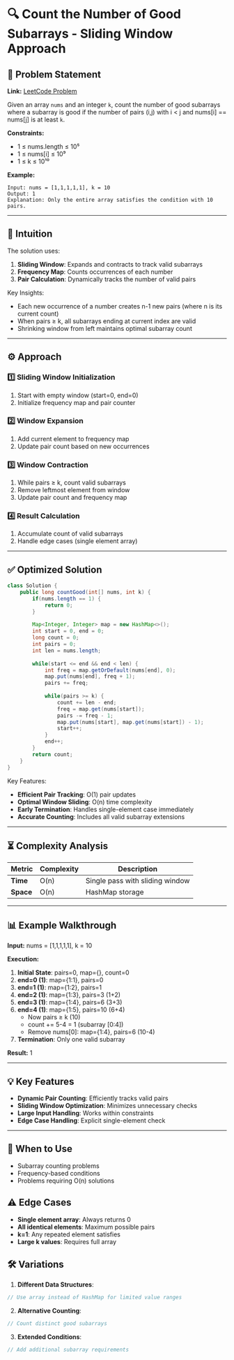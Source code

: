 # 🔍 Count the Number of Good Subarrays - Sliding Window Approach

## 📜 Problem Statement
**Link:** [LeetCode Problem](https://leetcode.com/problems/count-the-number-of-good-subarrays/description/?envType=daily-question&envId=2025-04-16)

Given an array `nums` and an integer `k`, count the number of good subarrays where a subarray is good if the number of pairs (i,j) with i < j and nums[i] == nums[j] is at least `k`.

**Constraints:**
- 1 ≤ nums.length ≤ 10⁵
- 1 ≤ nums[i] ≤ 10⁹
- 1 ≤ k ≤ 10¹⁰

**Example:**
```text
Input: nums = [1,1,1,1,1], k = 10
Output: 1
Explanation: Only the entire array satisfies the condition with 10 pairs.
```

---

## 🧠 Intuition
The solution uses:
1. **Sliding Window**: Expands and contracts to track valid subarrays
2. **Frequency Map**: Counts occurrences of each number
3. **Pair Calculation**: Dynamically tracks the number of valid pairs

Key Insights:
- Each new occurrence of a number creates n-1 new pairs (where n is its current count)
- When pairs ≥ k, all subarrays ending at current index are valid
- Shrinking window from left maintains optimal subarray count

---

## ⚙️ Approach
### **1️⃣ Sliding Window Initialization**
1. Start with empty window (start=0, end=0)
2. Initialize frequency map and pair counter

### **2️⃣ Window Expansion**
1. Add current element to frequency map
2. Update pair count based on new occurrences

### **3️⃣ Window Contraction**
1. While pairs ≥ k, count valid subarrays
2. Remove leftmost element from window
3. Update pair count and frequency map

### **4️⃣ Result Calculation**
1. Accumulate count of valid subarrays
2. Handle edge cases (single element array)

---

## ✅ Optimized Solution
```java
class Solution {
    public long countGood(int[] nums, int k) {
        if(nums.length == 1) {
            return 0;
        }
        
        Map<Integer, Integer> map = new HashMap<>();
        int start = 0, end = 0;
        long count = 0;
        int pairs = 0;
        int len = nums.length;
        
        while(start <= end && end < len) {
            int freq = map.getOrDefault(nums[end], 0);
            map.put(nums[end], freq + 1);
            pairs += freq;
            
            while(pairs >= k) {
                count += len - end;
                freq = map.get(nums[start]);
                pairs -= freq - 1;
                map.put(nums[start], map.get(nums[start]) - 1);
                start++;
            }
            end++;
        }
        return count;
    }
}
```

Key Features:
- **Efficient Pair Tracking**: O(1) pair updates
- **Optimal Window Sliding**: O(n) time complexity
- **Early Termination**: Handles single-element case immediately
- **Accurate Counting**: Includes all valid subarray extensions

---

## ⏳ Complexity Analysis
| Metric          | Complexity | Description |
|-----------------|------------|-------------|
| **Time**        | O(n)       | Single pass with sliding window |
| **Space**       | O(n)       | HashMap storage |

---

## 📊 Example Walkthrough

**Input:** nums = [1,1,1,1,1], k = 10

**Execution:**
1. **Initial State**: pairs=0, map={}, count=0
2. **end=0 (1)**: map={1:1}, pairs=0
3. **end=1 (1)**: map={1:2}, pairs=1
4. **end=2 (1)**: map={1:3}, pairs=3 (1+2)
5. **end=3 (1)**: map={1:4}, pairs=6 (3+3)
6. **end=4 (1)**: map={1:5}, pairs=10 (6+4)
   - Now pairs ≥ k (10)
   - count += 5-4 = 1 (subarray [0:4])
   - Remove nums[0]: map={1:4}, pairs=6 (10-4)
7. **Termination**: Only one valid subarray

**Result:** 1

---

## 💡 Key Features
- **Dynamic Pair Counting**: Efficiently tracks valid pairs
- **Sliding Window Optimization**: Minimizes unnecessary checks
- **Large Input Handling**: Works within constraints
- **Edge Case Handling**: Explicit single-element check

---

## 🚀 When to Use
- Subarray counting problems
- Frequency-based conditions
- Problems requiring O(n) solutions

## ⚠️ Edge Cases
- **Single element array**: Always returns 0
- **All identical elements**: Maximum possible pairs
- **k=1**: Any repeated element satisfies
- **Large k values**: Requires full array

## 🛠 Variations
1. **Different Data Structures**:
```java
// Use array instead of HashMap for limited value ranges
```

2. **Alternative Counting**:
```java
// Count distinct good subarrays
```

3. **Extended Conditions**:
```java
// Add additional subarray requirements
```